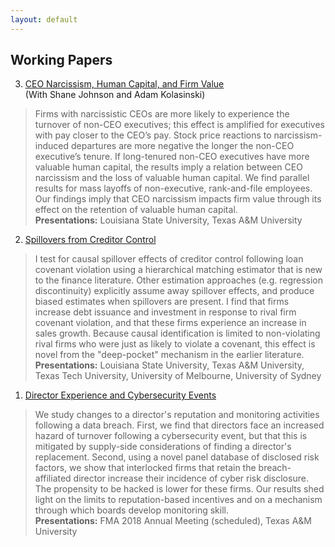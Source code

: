 ```yaml
---
layout: default
---
```


## Working Papers

3. [CEO Narcissism, Human Capital, and Firm Value](https://papers.ssrn.com/abstract=3209882)<br/>
  (With Shane Johnson and Adam Kolasinski)
> Firms with narcissistic CEOs are more likely to experience the turnover of non-CEO executives; this effect is amplified for executives with pay closer to the CEO’s pay. Stock price reactions to narcissism-induced departures are more negative the longer the non-CEO executive’s tenure. If long-tenured non-CEO executives have more valuable human capital, the results imply a relation between CEO narcissism and the loss of valuable human capital. We find parallel results for mass layoffs of non-executive, rank-and-file employees. Our findings imply that CEO narcissism impacts firm value through its effect on the retention of valuable human capital.<br/><b>Presentations:</b> Louisiana State University, Texas A&M University

2. [Spillovers from Creditor Control](https://papers.ssrn.com/sol3/papers.cfm?abstract_id=2866505)
> I test for causal spillover effects of creditor control following loan covenant violation using a hierarchical matching estimator that is new to the finance literature. Other estimation approaches (e.g. regression discontinuity) explicitly assume away spillover effects, and produce biased estimates when spillovers are present. I find that firms increase debt issuance and investment in response to rival firm covenant violation, and that these firms experience an increase in sales growth. Because causal identification is limited to non-violating rival firms who were just as likely to violate a covenant, this effect is novel from the "deep-pocket" mechanism in the earlier literature.<br/><b>Presentations:</b> Louisiana State University, Texas A&M University, Texas Tech University, University of Melbourne, University of Sydney

1. [Director Experience and Cybersecurity Events](https://papers.ssrn.com/sol3/papers.cfm?abstract_id=3077632)
> We study changes to a director's reputation and monitoring activities following a data breach.  First, we find that directors face an increased hazard of turnover following a cybersecurity event, but that this is mitigated by supply-side considerations of finding a director's replacement.  Second, using a novel panel database of disclosed risk factors, we show that interlocked firms that retain the breach-affiliated director increase their incidence of cyber risk disclosure.  The propensity to be hacked is lower for these firms.  Our results shed light on the limits to reputation-based incentives and on a mechanism through which boards develop monitoring skill.<br/><b>Presentations:</b> FMA 2018 Annual Meeting (scheduled), Texas A&M University
